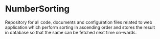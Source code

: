 # NumberSorting
Repository for all code, documents and configuration files related to web application which perform sorting in ascending order and stores the result in database so that the same can be fetched next time on-wards.

